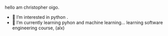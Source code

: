 hello am christopher oigo.
- 👀 I’m interested in python .
- 🌱 I’m currently learning  pyhon and machine learning...
learning software engineering course, (alx)

